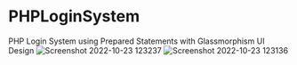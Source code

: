 # PHPLoginSystem
PHP Login System using Prepared Statements with Glassmorphism UI Design
![Screenshot 2022-10-23 123237](https://user-images.githubusercontent.com/98440814/197392562-107d44be-7617-48dd-a606-f4a302eb3797.png)
![Screenshot 2022-10-23 123136](https://user-images.githubusercontent.com/98440814/197392588-a5556741-7cf0-49d7-9e29-2515964fa927.png)

